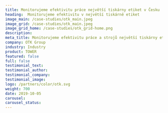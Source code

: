 ```yaml
---
title: Monitorujeme efektivitu práce největší tiskárny etiket v Česku 
heading:  Monitorujeme efektivitu v největší tiskárně etiket
image_main: /case-studies/otk_main.jpeg
image_grid: /case-studies/otk_main.jpeg
image_grid_home: /case-studies/otk_grid-home.png
description:
meta_title: Monitorujeme efektivitu práce a strojů největší tiskárny etiket v Česku | HARDWARIO případová studie
company: OTK Group
industry: Industry
product: TOWER
featured: false
full: false
testimonial_text: 
testimonial_author: 
testimonial_company: 
testimonial_image: 
logo: /partners/color/otk.svg
weight: 700
date: 2019-10-05
carousel: 
carousel_status: 
---
```

